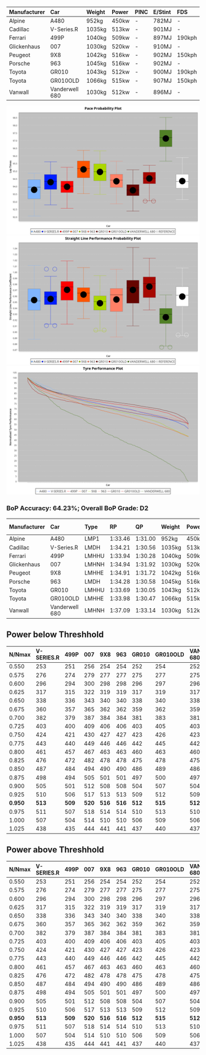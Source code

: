 | Manufacturer | Car            | Weight | Power | PINC | E/Stint | FDS    |
| :----------- | :------------- | :----- | :---- | :--- | :------ | :----- |
| Alpine       | A480           | 952kg  | 450kw | -    | 782MJ   | -      |
| Cadillac     | V-Series.R     | 1035kg | 513kw | -    | 901MJ   | -      |
| Ferrari      | 499P           | 1040kg | 509kw | -    | 897MJ   | 190kph |
| Glickenhaus  | 007            | 1030kg | 520kw | -    | 910MJ   | -      |
| Peugeot      | 9X8            | 1042kg | 516kw | -    | 902MJ   | 150kph |
| Porsche      | 963            | 1045kg | 516kw | -    | 902MJ   | -      |
| Toyota       | GR010          | 1043kg | 512kw | -    | 900MJ   | 190kph |
| Toyota       | GR010OLD       | 1066kg | 515kw | -    | 907MJ   | 150kph |
| Vanwall      | Vanderwell 680 | 1030kg | 512kw | -    | 896MJ   | -      |

![PACECHART](./IMG/OFFICIAL.png)
![STRAIGHTLINEPERFORMANCECHART](./IMG/OFFICIAL_sp.png)
![TYREPERFORMANCECHART](./IMG/OFFICIAL_tw.png)

### BoP Accuracy: 64.23%; Overall BoP Grade: D2
| Manufacturer | Car            | Type  | RP      | QP      | Weight | Power¹ | Threshhold | PINC    | Power² | E/Stint | AVG Vmax  | FDS     | RDLC | L/Stint | BOP-Grade | Model Accuracy | Model Points | Match%  |
|:-|:-|:-|:-|:-|:-|:-|:-|:-|:-|:-|:-|:-|:-|:-|:-|:-|:-|:-|
| Alpine       | A480           | LMP1  | 1:33.46 | 1:31.00 |  952kg | 450kw  | 0.0kph     |    -    | 450kw  |  782MJ  | 300.72kph |    -    | 0.97 | 37      | -D2       | 60.26%         | 849          | 63.32%  |
| Cadillac     | V-Series.R     | LMDH  | 1:34.21 | 1:30.56 | 1035kg | 513kw  | 0.0kph     |    -    | 513kw  |  901MJ  | 301.07kph |    -    | 1.03 | 40      | -B1       | 98.95%         | 2271         | 86.33%  |
| Ferrari      | 499P           | LMHHU | 1:33.94 | 1:30.28 | 1040kg | 509kw  | 0.0kph     |    -    | 509kw  |  897MJ  | 303.46kph | 190kph  | 1.06 | 40      | -C2       | 99.93%         | 2718         | 70.59%  |
| Glickenhaus  | 007            | LMHNH | 1:34.94 | 1:31.92 | 1030kg | 520kw  | 0.0kph     |    -    | 520kw  |  910MJ  | 303.42kph |    -    | 0.96 | 40      | +B2       | 96.34%         | 1634         | 83.52%  |
| Peugeot      | 9X8            | LMHHE | 1:34.91 | 1:31.72 | 1042kg | 516kw  | 0.0kph     |    -    | 516kw  |  902MJ  | 299.60kph | 150kph  | 1.02 | 40      | +B2       | 88.68%         | 2617         | 80.50%  |
| Porsche      | 963            | LMDH  | 1:34.28 | 1:30.58 | 1045kg | 516kw  | 0.0kph     |    -    | 516kw  |  902MJ  | 301.25kph |    -    | 1.02 | 40      | -B1       | 99.98%         | 6168         | 88.59%  |
| Toyota       | GR010          | LMHHU | 1:33.69 | 1:30.05 | 1043kg | 512kw  | 0.0kph     |    -    | 512kw  |  900MJ  | 303.54kph | 190kph  | 1.05 | 40      | -D2       | 98.53%         | 3557         | 60.71%  |
| Toyota       | GR010OLD       | LMHHE | 1:33.98 | 1:30.47 | 1066kg | 515kw  | 0.0kph     |    -    | 515kw  |  907MJ  | 303.79kph | 150kph  | 1.03 | 40      | -C1       | 92.01%         | 1427         | 77.97%  |
| Vanwall      | Vanderwell 680 | LMHNH | 1:37.09 | 1:33.14 | 1030kg | 512kw  | 0.0kph     |    -    | 512kw  |  896MJ  | 296.05kph |    -    | 1.01 | 40      | +Ω2       | 94.62%         | 633          | -33.41% |

## Power below Threshhold
| N/Nmax    | V-SERIES.R | 499P    | 007     | 9X8     | 963     | GR010   | GR010OLD | VANDERWELL 680 | ​     | RPM      | A480    |
|:-|:-|:-|:-|:-|:-|:-|:-|:-|:-|:-|:-|
|  0.550    |  253       |  251    |  256    |  254    |  254    |  252    |  254     |  252           |  ​    |   --     |   -     |
|  0.575    |  276       |  274    |  279    |  277    |  277    |  275    |  277     |  275           |  ​    |   --     |   -     |
|  0.600    |  296       |  294    |  300    |  298    |  298    |  296    |  297     |  296           |  ​    |   --     |   -     |
|  0.625    |  317       |  315    |  322    |  319    |  319    |  317    |  319     |  317           |  ​    |   --     |   -     |
|  0.650    |  338       |  336    |  343    |  340    |  340    |  338    |  340     |  338           |  ​    |   --     |   -     |
|  0.675    |  360       |  357    |  365    |  362    |  362    |  359    |  362     |  359           |  ​    |   --     |   -     |
|  0.700    |  382       |  379    |  387    |  384    |  384    |  381    |  383     |  381           |  ​    |   --     |   -     |
|  0.725    |  403       |  400    |  409    |  406    |  406    |  403    |  405     |  403           |  ​    |   --     |   -     |
|  0.750    |  424       |  421    |  430    |  427    |  427    |  423    |  426     |  423           |  ​    |   --     |   -     |
|  0.775    |  443       |  440    |  449    |  446    |  446    |  442    |  445     |  442           |  ​    |  5000    |  264    |
|  0.800    |  461       |  457    |  467    |  463    |  463    |  460    |  463     |  460           |  ​    |  5500    |  312    |
|  0.825    |  476       |  472    |  482    |  478    |  478    |  475    |  478     |  475           |  ​    |  6000    |  349    |
|  0.850    |  487       |  484    |  494    |  490    |  490    |  486    |  489     |  486           |  ​    |  6500    |  394    |
|  0.875    |  498       |  494    |  505    |  501    |  501    |  497    |  500     |  497           |  ​    |  7000    |  440    |
|  0.900    |  505       |  501    |  512    |  508    |  508    |  504    |  507     |  504           |  ​    |  7500    |  451    |
|  0.925    |  510       |  506    |  517    |  513    |  513    |  509    |  512     |  509           |  ​    |  8000    |  447    |
| **0.950** | **513**    | **509** | **520** | **516** | **516** | **512** | **515**  | **512**        | **​** | **8500** | **450** |
|  0.975    |  511       |  507    |  518    |  514    |  514    |  510    |  513     |  510           |  ​    |  9000    |  225    |
|  1.000    |  507       |  504    |  514    |  510    |  510    |  506    |  509     |  506           |  ​    |   --     |   -     |
|  1.025    |  438       |  435    |  444    |  441    |  441    |  437    |  440     |  437           |  ​    |   --     |   -     |

## Power above Threshhold
| N/Nmax    | V-SERIES.R | 499P    | 007     | 9X8     | 963     | GR010   | GR010OLD | VANDERWELL 680 | ​     | RPM      | A480    |
|:-|:-|:-|:-|:-|:-|:-|:-|:-|:-|:-|:-|
|  0.550    |  253       |  251    |  256    |  254    |  254    |  252    |  254     |  252           |  ​    |   --     |   -     |
|  0.575    |  276       |  274    |  279    |  277    |  277    |  275    |  277     |  275           |  ​    |   --     |   -     |
|  0.600    |  296       |  294    |  300    |  298    |  298    |  296    |  297     |  296           |  ​    |   --     |   -     |
|  0.625    |  317       |  315    |  322    |  319    |  319    |  317    |  319     |  317           |  ​    |   --     |   -     |
|  0.650    |  338       |  336    |  343    |  340    |  340    |  338    |  340     |  338           |  ​    |   --     |   -     |
|  0.675    |  360       |  357    |  365    |  362    |  362    |  359    |  362     |  359           |  ​    |   --     |   -     |
|  0.700    |  382       |  379    |  387    |  384    |  384    |  381    |  383     |  381           |  ​    |   --     |   -     |
|  0.725    |  403       |  400    |  409    |  406    |  406    |  403    |  405     |  403           |  ​    |   --     |   -     |
|  0.750    |  424       |  421    |  430    |  427    |  427    |  423    |  426     |  423           |  ​    |   --     |   -     |
|  0.775    |  443       |  440    |  449    |  446    |  446    |  442    |  445     |  442           |  ​    |  5000    |  264    |
|  0.800    |  461       |  457    |  467    |  463    |  463    |  460    |  463     |  460           |  ​    |  5500    |  312    |
|  0.825    |  476       |  472    |  482    |  478    |  478    |  475    |  478     |  475           |  ​    |  6000    |  349    |
|  0.850    |  487       |  484    |  494    |  490    |  490    |  486    |  489     |  486           |  ​    |  6500    |  394    |
|  0.875    |  498       |  494    |  505    |  501    |  501    |  497    |  500     |  497           |  ​    |  7000    |  440    |
|  0.900    |  505       |  501    |  512    |  508    |  508    |  504    |  507     |  504           |  ​    |  7500    |  451    |
|  0.925    |  510       |  506    |  517    |  513    |  513    |  509    |  512     |  509           |  ​    |  8000    |  447    |
| **0.950** | **513**    | **509** | **520** | **516** | **516** | **512** | **515**  | **512**        | **​** | **8500** | **450** |
|  0.975    |  511       |  507    |  518    |  514    |  514    |  510    |  513     |  510           |  ​    |  9000    |  225    |
|  1.000    |  507       |  504    |  514    |  510    |  510    |  506    |  509     |  506           |  ​    |   --     |   -     |
|  1.025    |  438       |  435    |  444    |  441    |  441    |  437    |  440     |  437           |  ​    |   --     |   -     |
